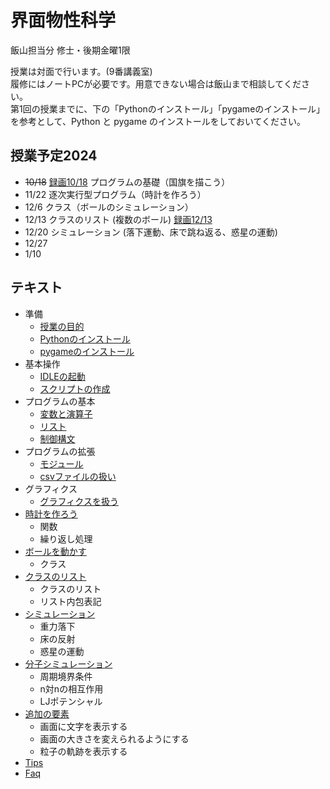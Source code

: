 # 界面物性科学

飯山担当分
修士・後期金曜1限  

授業は対面で行います。(9番講義室)  
履修にはノートPCが必要です。用意できない場合は飯山まで相談してください。  
第1回の授業までに、下の「Pythonのインストール」「pygameのインストール」を参考として、Python と pygame のインストールをしておいてください。  

## 授業予定2024
- ~~10/18~~ [録画10/18](https://drive.google.com/file/d/1lKJveqALU4MrnN8NZLB9mZhscF6m3ed9/view?usp=sharing) プログラムの基礎（国旗を描こう）
- 11/22 逐次実行型プログラム（時計を作ろう）
- 12/6 クラス（ボールのシミュレーション）
- 12/13 クラスのリスト (複数のボール) [録画12/13](https://drive.google.com/file/d/1PoowG0JQ11K1zidIGUVR1tFvbO5CF96f/view?usp=sharing)
- 12/20 シミュレーション (落下運動、床で跳ね返る、惑星の運動)
- 12/27
- 1/10

## テキスト

- 準備
  - [授業の目的](aim.md)  
  - [Pythonのインストール](install.md)  
  - [pygameのインストール](pygame.md)  
- 基本操作
  - [IDLEの起動](idle.md)  
  - [スクリプトの作成](script.md)  
- プログラムの基本
  - [変数と演算子](operator.md)  
  - [リスト](list.md)
  - [制御構文](for.md)
- プログラムの拡張
  - [モジュール](module.md)
  - [csvファイルの扱い](csv.md)
- グラフィクス
  - [グラフィクスを扱う](graphics.md)
- [時計を作ろう](clock.md)
  - 関数
  - 繰り返し処理
- [ボールを動かす](class.md)
  - クラス
- [クラスのリスト](listofclass.md)
  - クラスのリスト
  - リスト内包表記
- [シミュレーション](simulation.md)
  - 重力落下
  - 床の反射
  - 惑星の運動
- [分子シミュレーション](md1.md)
  - 周期境界条件
  - n対nの相互作用
  - LJポテンシャル  
- [追加の要素](advanced.md)
  - 画面に文字を表示する
  - 画面の大きさを変えられるようにする
  - 粒子の軌跡を表示する  
- [Tips](tips.md)
- [Faq](faq.md)
